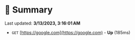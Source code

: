 # 📖 Summary
Last updated: **3/13/2023, 3:16:01 AM**

- `GET` [https://google.com](https://google.com) - **Up** (185ms)

